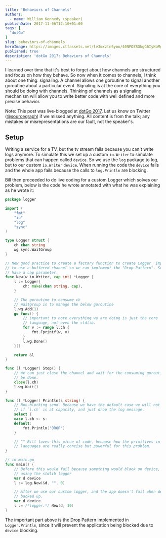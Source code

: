 ```yaml
---
title: 'Behaviors of Channels'
authors:
  - name: William Kennedy (speaker)
publishDate: 2017-11-06T12:10+01:00
tags: [
  "dotGo"
]
slug: behaviors-of-channels
heroImage: https://images.ctfassets.net/le3mxztn6yoo/40NFOZBGkgG6IyKoMgQIGg/c1626b318de4be28314cbdc989a01525/logo-dotgo-black-web.png
published: true
description: 'dotGo 2017: Behaviors of Channels'
---
```


I learned over time that it's best to forget about how channels are structured and focus on how they behave. So now when it comes to channels, I think about one thing: signaling. A channel allows one goroutine to signal another goroutine about a particular event. Signaling is at the core of everything you should be doing with channels. Thinking of channels as a signaling mechanism will allow you to write better code with well defined and more precise behavior.

Note: This post was live-blogged at [dotGo 2017](https://www.dotgo.eu/). Let us know on Twitter ([@sourcegraph](https://twitter.com/sourcegraph)) if we missed anything. All content is from the talk; any mistakes or misrepresentations are our fault, not the speaker's.

## Setup

Writing a service for a TV, but the tv stream fails because you can't write logs anymore. To simulate this we set up a custom `io.Writer` to simulate problems that can happen called `device`. So we use the `log` package to log, but to our custom `io.Writer` `device`. When running the code the `device` fails and the whole app fails because the calls to `log.Println` are blocking.

Bill then proceeded to do live coding for a custom Logger which solves our problem, below is the code he wrote annotated with what he was explaining as he wrote it:

<div className="src-snippet" data-file-path="test.go" data-commit="ad6f12f5071742201c61ea16f0a5d6e6f1dc17ec"></div>

```go
package logger

import (
	"fmt"
	"io"
	"log"
	"sync"
)

type Logger struct {
	ch chan string
	wg sync.WaitGroup
}

// New good practice to create a factory function to create Logger. Important
// to use a buffered channel so we can implement the "Drop Pattern". So we
// have a cap parameter.
func New(w io.Writer, cap int) *Logger {
	l := Logger{
		ch: make(chan string, cap),
	}

	// The goroutine to consume ch
	// Waitgroup is to manage the below goroutine
	l.wg.Add(1)
	go func() {
		// important to note everything we are doing is just the core
		// language, not even the stdlib.
		for v := range l.ch {
			fmt.Fprintf(w, v)
		}
		l.wg.Done()
	}()

	return &l
}

func (l *Logger) Stop() {
	// We can just close the channel and wait for the consuming goroutine to
	// be done.
	close(l.ch)
	l.wg.Wait()
}

func (l *Logger) Println(s string) {
	// Non-blocking send. Because we have the default case we will not block
	// if `l.ch` is at capacity, and just drop the log message.
	select {
	case l.ch <- s:
	default:
		fmt.Println("DROP")
	}

	// ^^ Bill loves this piece of code, because how the primitives in the
	// languages are really concise but powerful for this problem.
}

// in main.go
func main() {
	// Before this would fail because something would block on device, when
	// using the stdlib logger
	var d device
	l := log.New(&d, "", 0)

	// After we use our custom logger, and the app doesn't fail when device is
	// backed up.
	var d device
	l := /*logger.*/ New(d, 10)
}
```

The important part above is the Drop Pattern implemented in `Logger.Println`, since it will prevent the application being blocked due to `device` blocking.
